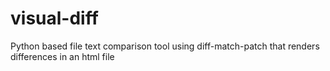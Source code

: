 # visual-diff
Python based file text comparison tool using diff-match-patch that renders differences in an html file
